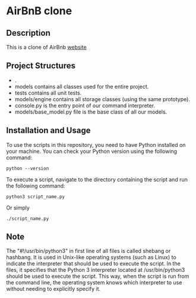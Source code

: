 # AirBnB clone

## Description 
This is a clone of AirBnb [website](https://www.airbnb.com)

## Project Structures 
+ .
+ models contains all classes used for the entire project. 
+ tests contains all unit tests.
+ models/engine contains all storage classes (using the same prototype).
+ console.py is the entry point of our command interpreter.
+ models/base_model.py file is the base class of all our models.
## Installation and Usage
To use the scripts in this repository, you need to have Python installed on your machine. You can check your Python version using the following command:
```
python --version
```

To execute a script, navigate to the directory containing the script and run the following command:
```
python3 script_name.py
```
Or simply
```
./script_name.py
```

## Note 
The "#!/usr/bin/python3" in first line of all files is called shebang or hashbang. It is used in Unix-like operating systems (such as Linux) to indicate the interpreter that should be used to execute the script.
In the files, it specifies that the Python 3 interpreter located at /usr/bin/python3 should be used to execute the script. This way, when the script is run from the command line, the operating system knows which interpreter to use without needing to explicitly specify it.
